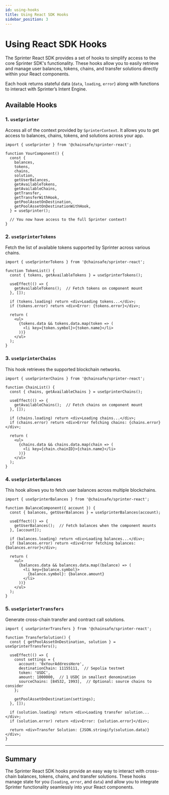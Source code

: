 ```yaml
---
id: using-hooks
title: Using React SDK Hooks
sidebar_position: 3
---
```


# Using React SDK Hooks

The Sprinter React SDK provides a set of hooks to simplify access to the core Sprinter SDK's functionality. These hooks allow you to easily retrieve and manage user balances, tokens, chains, and transfer solutions directly within your React components.

Each hook returns stateful data (`data`, `loading`, `error`) along with functions to interact with Sprinter’s Intent Engine.

## Available Hooks

### 1. `useSprinter`
Access all of the context provided by `SprinterContext`. It allows you to get access to balances, chains, tokens, and solutions across your app.

```tsx
import { useSprinter } from '@chainsafe/sprinter-react';

function YourComponent() {
  const {
    balances,
    tokens,
    chains,
    solution,
    getUserBalances,
    getAvailableTokens,
    getAvailableChains,
    getTransfer,
    getTransferWithHook,
    getPoolAssetOnDestination,
    getPoolAssetOnDestinationWithHook,
  } = useSprinter();

  // You now have access to the full Sprinter context!
}
```

### 2. `useSprinterTokens`
Fetch the list of available tokens supported by Sprinter across various chains.

```tsx
import { useSprinterTokens } from '@chainsafe/sprinter-react';

function TokenList() {
  const { tokens, getAvailableTokens } = useSprinterTokens();

  useEffect(() => {
    getAvailableTokens();  // Fetch tokens on component mount
  }, []);

  if (tokens.loading) return <div>Loading tokens...</div>;
  if (tokens.error) return <div>Error: {tokens.error}</div>;

  return (
    <ul>
      {tokens.data && tokens.data.map(token => (
        <li key={token.symbol}>{token.name}</li>
      ))}
    </ul>
  );
}
```

### 3. `useSprinterChains`
This hook retrieves the supported blockchain networks.

```tsx
import { useSprinterChains } from '@chainsafe/sprinter-react';

function ChainList() {
  const { chains, getAvailableChains } = useSprinterChains();

  useEffect(() => {
    getAvailableChains();  // Fetch chains on component mount
  }, []);

  if (chains.loading) return <div>Loading chains...</div>;
  if (chains.error) return <div>Error fetching chains: {chains.error}</div>;

  return (
    <ul>
      {chains.data && chains.data.map(chain => (
        <li key={chain.chainID}>{chain.name}</li>
      ))}
    </ul>
  );
}
```

### 4. `useSprinterBalances`
This hook allows you to fetch user balances across multiple blockchains.

```tsx
import { useSprinterBalances } from '@chainsafe/sprinter-react';

function BalanceComponent({ account }) {
  const { balances, getUserBalances } = useSprinterBalances(account);

  useEffect(() => {
    getUserBalances();  // Fetch balances when the component mounts
  }, [account]);

  if (balances.loading) return <div>Loading balances...</div>;
  if (balances.error) return <div>Error fetching balances: {balances.error}</div>;

  return (
    <ul>
      {balances.data && balances.data.map((balance) => (
        <li key={balance.symbol}>
          {balance.symbol}: {balance.amount}
        </li>
      ))}
    </ul>
  );
}
```

### 5. `useSprinterTransfers`
Generate cross-chain transfer and contract call solutions.

```tsx
import { useSprinterTransfers } from '@chainsafe/sprinter-react';

function TransferSolution() {
  const { getPoolAssetOnDestination, solution } = useSprinterTransfers();

  useEffect(() => {
    const settings = {
      account: '0xYourAddressHere',
      destinationChain: 11155111,  // Sepolia testnet
      token: 'USDC',
      amount: 1000000,  // 1 USDC in smallest denomination
      sourceChains: [84532, 1993],  // Optional: source chains to consider
    };

    getPoolAssetOnDestination(settings);
  }, []);

  if (solution.loading) return <div>Loading transfer solution...</div>;
  if (solution.error) return <div>Error: {solution.error}</div>;

  return <div>Transfer Solution: {JSON.stringify(solution.data)}</div>;
}
```

---

## Summary

The Sprinter React SDK hooks provide an easy way to interact with cross-chain balances, tokens, chains, and transfer solutions. These hooks manage state for you (`loading`, `error`, and `data`) and allow you to integrate Sprinter functionality seamlessly into your React components.
